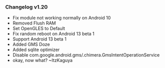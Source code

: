 ### Changelog v1.20
- Fix module not working normally on Android 10
- Removed Flush RAM
- Set OpenGLES to Default
- Fix random reboot on Android 13 beta 1
- Support Android 13 beta 1
- Added GMS Doze
- Added sqlite optimizer
- Disable com.google.android.gms/.chimera.GmsIntentOperationService
- okay, now what? ~ItzKaguya
